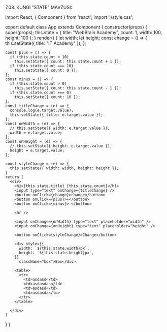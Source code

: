 7.08. KUNGI "STATE" MAVZUSI:

import React, { Component } from 'react';
import './style.css';

export default class App extends Component {
  constructor(props) {
    super(props);
    this.state = {
      title: "WebBrain Academy",
      count: 1,
      width: 100,
      height: 100
    };
  }
  render() {
    let width;
    let height;
    const change = () => {
      this.setState({ title: "IT Academy" });
    };

    const plus = () => {
      if (this.state.count < 10)
        this.setState({ count: this.state.count + 1 });
      if (this.state.count === 10)
        this.setState({ count: 0 });
    };
    const minus = () => {
      if (this.state.count > 0)
        this.setState({ count: this.state.count - 1 });
      if (this.state.count === 0)
        this.setState({ count: 10 });
    };
    const titleChange = (e) => {
      console.log(e.target.value);
      this.setState({ title: e.target.value });
    };
    const onWidth = (e) => {
      // this.setState({ width: e.target.value });
      width = e.target.value;
    };
    const onHeight = (e) => {
      // this.setState({ height: e.target.value });
      height = e.target.value;
    };

    const styleChange = (e) => {
      this.setState({ width: width, height: height });
    }
    return (
      <div>
        <h1>{this.state.title} {this.state.count}</h1>
        <input type="text" onChange={titleChange} />
        <button onClick={change}>change</button>
        <button onClick={plus}>+</button>
        <button onClick={minus}>-</button>

        <hr />

        <input onChange={onWidth} type="text" placeholder="width" />
        <input onChange={onHeight} type="text" placeholder="height" />

        <button onClick={styleChange}>Change</button>

        <div style={{
          width: `${this.state.width}px`,
          height: `${this.state.height}px`,
        }}
          className="box">Box</div>

        <table>
          <tr>
            <td>asdasd</td>
            <td>asdasdas</td>
            <td>asdasd</td>
            <td>asdasda</td>
          </tr>
        </table>

      </div>
    )
  }
}
